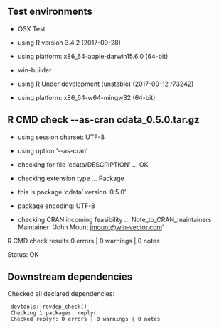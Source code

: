 
## Test environments

 * OSX Test
 * using R version 3.4.2 (2017-09-28)
 * using platform: x86_64-apple-darwin15.6.0 (64-bit)

 * win-builder 
 * using R Under development (unstable) (2017-09-12 r73242)
 * using platform: x86_64-w64-mingw32 (64-bit)


## R CMD check --as-cran cdata_0.5.0.tar.gz 

 * using session charset: UTF-8
 * using option ‘--as-cran’
 * checking for file ‘cdata/DESCRIPTION’ ... OK
 * checking extension type ... Package
 * this is package ‘cdata’ version ‘0.5.0’
 * package encoding: UTF-8

* checking CRAN incoming feasibility ... Note_to_CRAN_maintainers
Maintainer: ‘John Mount <jmount@win-vector.com>’

R CMD check results
0 errors | 0 warnings | 0 notes

Status: OK

## Downstream dependencies

Checked all declared dependencies:

     devtools::revdep_check()
     Checking 1 packages: replyr
     Checked replyr: 0 errors | 0 warnings | 0 notes
